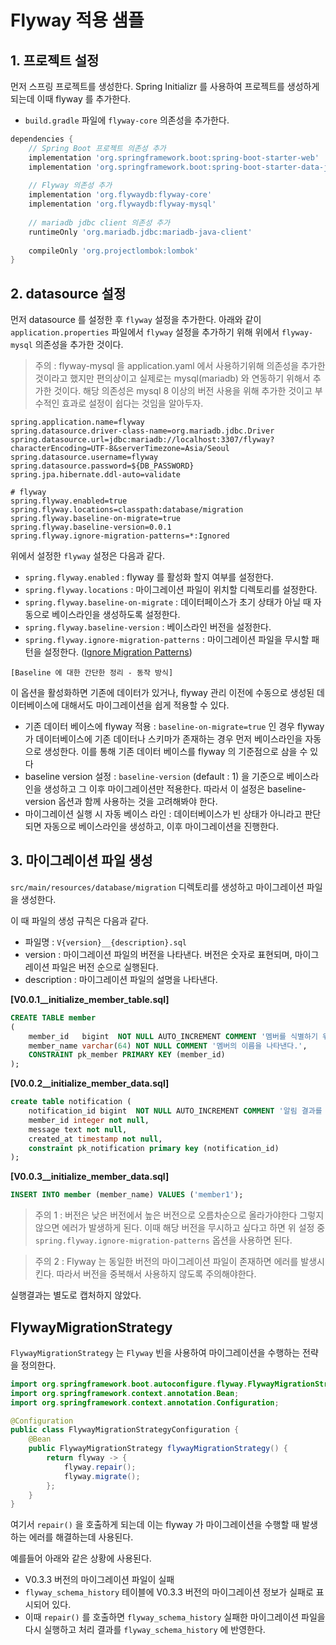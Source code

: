 # Flyway 적용 샘플 

## 1. 프로젝트 설정 

먼저 스프링 프로젝트를 생성한다. Spring Initializr 를 사용하여 프로젝트를 생성하게 되는데 이때 flyway 를 추가한다.

- `build.gradle` 파일에 `flyway-core` 의존성을 추가한다.

```groovy
dependencies {
    // Spring Boot 프로젝트 의존성 추가
    implementation 'org.springframework.boot:spring-boot-starter-web'
    implementation 'org.springframework.boot:spring-boot-starter-data-jpa'
    
    // Flyway 의존성 추가
    implementation 'org.flywaydb:flyway-core'
    implementation 'org.flywaydb:flyway-mysql' 
    
    // mariadb jdbc client 의존성 추가
    runtimeOnly 'org.mariadb.jdbc:mariadb-java-client'
    
    compileOnly 'org.projectlombok:lombok'
}
```

## 2. datasource 설정 

먼저 datasource 를 설정한 후 `flyway` 설정을 추가한다. 아래와 같이 `application.properties` 파일에서 `flyway` 설정을 추가하기 위해 위에서 `flyway-mysql` 의존성을 추가한 것이다.

> 주의 : flyway-mysql 을 application.yaml 에서 사용하기위해 의존성을 추가한 것이라고 했지만 편의상이고 실제로는 mysql(mariadb) 와 연동하기 위해서 추가한 것이다. 
> 해당 의존성은 mysql 8 이상의 버전 사용을 위해 추가한 것이고 부수적인 효과로 설정이 쉽다는 것임을 알아두자.


```properties
spring.application.name=flyway
spring.datasource.driver-class-name=org.mariadb.jdbc.Driver
spring.datasource.url=jdbc:mariadb://localhost:3307/flyway?characterEncoding=UTF-8&serverTimezone=Asia/Seoul
spring.datasource.username=flyway
spring.datasource.password=${DB_PASSWORD}
spring.jpa.hibernate.ddl-auto=validate

# flyway
spring.flyway.enabled=true
spring.flyway.locations=classpath:database/migration
spring.flyway.baseline-on-migrate=true
spring.flyway.baseline-version=0.0.1
spring.flyway.ignore-migration-patterns=*:Ignored
```

위에서 설정한 `flyway` 설정은 다음과 같다.

- `spring.flyway.enabled` : flyway 를 활성화 할지 여부를 설정한다.
- `spring.flyway.locations` : 마이그레이션 파일이 위치할 디렉토리를 설정한다.
- `spring.flyway.baseline-on-migrate` : 데이터페이스가 초기 상태가 아닐 때 자동으로 베이스라인을 생성하도록 설정한다.
- `spring.flyway.baseline-version` : 베이스라인 버전을 설정한다.
- `spring.flyway.ignore-migration-patterns` : 마이그레이션 파일을 무시할 패턴을 설정한다. ([Ignore Migration Patterns](https://documentation.red-gate.com/flyway/flyway-cli-and-api/configuration/parameters/flyway/ignore-migration-patterns))

`[Baseline 에 대한 간단한 정리 - 동작 방식]`

이 옵션을 활성화하면 기존에 데이터가 있거나, flyway 관리 이전에 수동으로 생성된 데이터베이스에 대해서도 마이그레이션을 쉽게 적용할 수 있다. 

- 기존 데이터 베이스에 flyway 적용 : `baseline-on-migrate=true` 인 경우 flyway 가 데이터베이스에 기존 데이터나 스키마가 존재하는 경우 먼저 베이스라인을 자동으로 생성한다. 이를 통해 기존 데이터 베이스를 flyway 의 기준점으로 삼을 수 있다 
- baseline version 설정 : `baseline-version` (default : 1) 을 기준으로 베이스라인을 생성하고 그 이후 마이그레이션만 적용한다. 따라서 이 설정은 baseline-version 옵션과 함께 사용하는 것을 고려해봐야 한다. 
- 마이그레이션 실행 시 자동 베이스 라인 : 데이터베이스가 빈 상태가 아니라고 판단되면 자동으로 베이스라인을 생성하고, 이후 마이그레이션을 진행한다. 

## 3. 마이그레이션 파일 생성

`src/main/resources/database/migration` 디렉토리를 생성하고 마이그레이션 파일을 생성한다.

이 때 파일의 생성 규칙은 다음과 같다.

- 파일명 : `V{version}__{description}.sql`
- version : 마이그레이션 파일의 버전을 나타낸다. 버전은 숫자로 표현되며, 마이그레이션 파일은 버전 순으로 실행된다.
- description : 마이그레이션 파일의 설명을 나타낸다.

> 

**[V0.0.1__initialize_member_table.sql]**
```sql
CREATE TABLE member
(
    member_id   bigint  NOT NULL AUTO_INCREMENT COMMENT '멤버를 식별하기 위한 식별자로 고유 번호를 갖는다.',
    member_name varchar(64) NOT NULL COMMENT '멤버의 이름을 나타낸다.',
    CONSTRAINT pk_member PRIMARY KEY (member_id)
);
```

**[V0.0.2__initialize_member_data.sql]**
```sql
create table notification (
    notification_id bigint  NOT NULL AUTO_INCREMENT COMMENT '알림 결과를 식별하기 위한 식별자로 고유 번호를 갖는다.',
    member_id integer not null,
    message text not null,
    created_at timestamp not null,
    constraint pk_notification primary key (notification_id)
);
```

**[V0.0.3__initialize_member_data.sql]**
```sql
INSERT INTO member (member_name) VALUES ('member1');
```

> 주의 1 : 버전은 낮은 버전에서 높은 버전으로 오름차순으로 올라가야한다 그렇지 않으면 에러가 발생하게 된다. 이때 해당 버전을 무시하고 싶다고 하면 위 설정 중 `spring.flyway.ignore-migration-patterns` 옵션을 사용하면 된다.

> 주의 2 : Flyway 는 동일한 버전의 마이그레이션 파일이 존재하면 에러를 발생시킨다. 따라서 버전을 중복해서 사용하지 않도록 주의해야한다.

실행결과는 별도로 캡처하지 않았다. 

## FlywayMigrationStrategy 

`FlywayMigrationStrategy` 는 `Flyway` 빈을 사용하여 마이그레이션을 수행하는 전략을 정의한다.

```java
import org.springframework.boot.autoconfigure.flyway.FlywayMigrationStrategy;
import org.springframework.context.annotation.Bean;
import org.springframework.context.annotation.Configuration;

@Configuration
public class FlywayMigrationStrategyConfiguration {
    @Bean
    public FlywayMigrationStrategy flywayMigrationStrategy() {
        return flyway -> {
            flyway.repair();
            flyway.migrate();
        };
    }
}
```
여기서 `repair()` 을 호출하게 되는데 이는 flyway 가 마이그레이션을 수행할 때 발생하는 에러를 해결하는데 사용된다.

예를들어 아래와 같은 상황에 사용된다.

- V0.3.3 버전의 마이그레이션 파일이 실패 
- `flyway_schema_history` 테이블에 V0.3.3 버전의 마이그레이션 정보가 실패로 표시되어 있다. 
- 이때 `repair()` 를 호출하면 `flyway_schema_history` 실패한 마이그레이션 파일을 다시 실행하고 처리 결과를 `flyway_schema_history` 에 반영한다.
